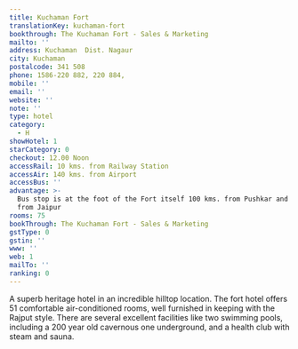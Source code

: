 ```yaml
---
title: Kuchaman Fort
translationKey: kuchaman-fort
bookthrough: The Kuchaman Fort - Sales & Marketing
mailto: ''
address: Kuchaman  Dist. Nagaur
city: Kuchaman
postalcode: 341 508
phone: 1586-220 882, 220 884,
mobile: ''
email: ''
website: ''
note: ''
type: hotel
category:
  - H
showHotel: 1
starCategory: 0
checkout: 12.00 Noon
accessRail: 10 kms. from Railway Station
accessAir: 140 kms. from Airport
accessBus: ''
advantage: >-
  Bus stop is at the foot of the Fort itself 100 kms. from Pushkar and 136 kms.
  from Jaipur
rooms: 75
bookThrough: The Kuchaman Fort - Sales & Marketing
gstType: 0
gstin: ''
www: ''
web: 1
mailTo: ''
ranking: 0
---
```







A superb heritage hotel in an incredible hilltop location. The fort hotel offers 51 comfortable air-conditioned rooms, well furnished in keeping with the Rajput style. There are several excellent facilities like two swimming pools, including a 200 year old cavernous one underground, and a health club with steam and sauna.